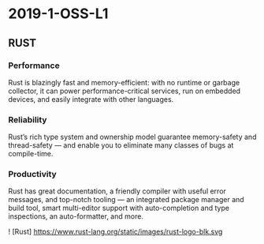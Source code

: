 # 2019-1-OSS-L1

## RUST

### Performance
Rust is blazingly fast and memory-efficient: with no runtime or garbage collector, it can power performance-critical services, run on embedded devices, and easily integrate with other languages.

### Reliability
Rust’s rich type system and ownership model guarantee memory-safety and thread-safety — and enable you to eliminate many classes of bugs at compile-time.

### Productivity
Rust has great documentation, a friendly compiler with useful error messages, and top-notch tooling — an integrated package manager and build tool, smart multi-editor support with auto-completion and type inspections, an auto-formatter, and more.

! [Rust] https://www.rust-lang.org/static/images/rust-logo-blk.svg
